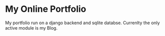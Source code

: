 # My Online Portfolio
My portfolio run on a django backend and sqlite databse. Currenlty the only active module is my Blog.
